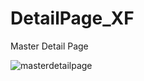# DetailPage_XF
Master Detail Page


![masterdetailpage](https://user-images.githubusercontent.com/27760394/45356330-a79ef080-b5cb-11e8-97f9-15a4a9826c71.png)
